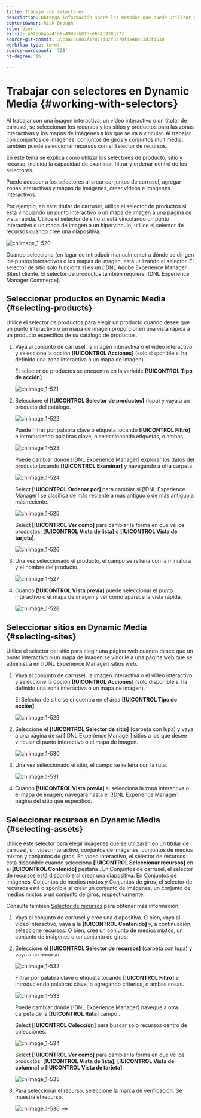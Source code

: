 ```yaml
---
title: Trabajo con selectores
description: Obtenga información sobre los métodos que puede utilizar para seleccionar recursos para imágenes interactivas, vídeos interactivos y banners de carrusel en Dynamic Media.
contentOwner: Rick Brough
role: User
exl-id: a6f366ab-41b8-4909-b815-e6c4b938bf77
source-git-commit: 35caac30887f17077d82f3370f1948e33d7f1530
workflow-type: tm+mt
source-wordcount: '728'
ht-degree: 1%

---
```


# Trabajar con selectores en Dynamic Media {#working-with-selectors}

Al trabajar con una imagen interactiva, un vídeo interactivo o un titular de carrusel, se seleccionan los recursos y los sitios y productos para las zonas interactivas y los mapas de imágenes a los que se va a vincular. Al trabajar con conjuntos de imágenes, conjuntos de giros y conjuntos multimedia, también puede seleccionar recursos con el Selector de recursos.

En este tema se explica cómo utilizar los selectores de producto, sitio y recurso, incluida la capacidad de examinar, filtrar y ordenar dentro de los selectores.

Puede acceder a los selectores al crear conjuntos de carrusel, agregar zonas interactivas y mapas de imágenes, crear vídeos e imágenes interactivos.

Por ejemplo, en este titular de carrusel, utilice el selector de productos si está vinculando un punto interactivo o un mapa de imagen a una página de vista rápida. Utilice el selector de sitio si está vinculando un punto interactivo o un mapa de imagen a un hipervínculo; utilice el selector de recursos cuando cree una diapositiva.

![chlimage_1-520](assets/chlimage_1-520.png)

Cuando selecciona (en lugar de introducir manualmente) a dónde se dirigen los puntos interactivos o los mapas de imagen, está utilizando el selector. El selector de sitio solo funciona si es un [!DNL Adobe Experience Manager Sites] cliente. El selector de productos también requiere [!DNL Experience Manager Commerce].

## Seleccionar productos en Dynamic Media {#selecting-products}

Utilice el selector de productos para elegir un producto cuando desee que un punto interactivo o un mapa de imagen proporcionen una vista rápida a un producto específico de su catálogo de productos.

1. Vaya al conjunto de carrusel, la imagen interactiva o el vídeo interactivo y seleccione la opción **[!UICONTROL Acciones]** (solo disponible si ha definido una zona interactiva o un mapa de imagen).

   El selector de productos se encuentra en la variable **[!UICONTROL Tipo de acción]** .

   ![chlimage_1-521](assets/chlimage_1-521.png)

1. Seleccione el **[!UICONTROL Selector de productos]** (lupa) y vaya a un producto del catálogo.

   ![chlimage_1-522](assets/chlimage_1-522.png)

   Puede filtrar por palabra clave o etiqueta tocando **[!UICONTROL Filtro]** e introduciendo palabras clave, o seleccionando etiquetas, o ambas.

   ![chlimage_1-523](assets/chlimage_1-523.png)

   Puede cambiar dónde [!DNL Experience Manager] explorar los datos del producto tocando **[!UICONTROL Examinar]** y navegando a otra carpeta.

   ![chlimage_1-524](assets/chlimage_1-524.png)

   Select **[!UICONTROL Ordenar por]** para cambiar si [!DNL Experience Manager] se clasifica de más reciente a más antiguo o de más antiguo a más reciente.

   ![chlimage_1-525](assets/chlimage_1-525.png)

   Select **[!UICONTROL Ver como]** para cambiar la forma en que ve los productos: **[!UICONTROL Vista de lista]** o **[!UICONTROL Vista de tarjeta]**.

   ![chlimage_1-526](assets/chlimage_1-526.png)

1. Una vez seleccionado el producto, el campo se rellena con la miniatura y el nombre del producto.

   ![chlimage_1-527](assets/chlimage_1-527.png)

1. Cuando **[!UICONTROL Vista previa]** puede seleccionar el punto interactivo o el mapa de imagen y ver cómo aparece la vista rápida.

   ![chlimage_1-528](assets/chlimage_1-528.png)

## Seleccionar sitios en Dynamic Media {#selecting-sites}

Utilice el selector del sitio para elegir una página web cuando desee que un punto interactivo o un mapa de imagen se vincule a una página web que se administra en [!DNL Experience Manager] sitios web.

1. Vaya al conjunto de carrusel, la imagen interactiva o el vídeo interactivo y seleccione la opción **[!UICONTROL Acciones]** (solo disponible si ha definido una zona interactiva o un mapa de imagen).

   El Selector de sitio se encuentra en el área **[!UICONTROL Tipo de acción]**.

   ![chlimage_1-529](assets/chlimage_1-529.png)

1. Seleccione el **[!UICONTROL Selector de sitio]** (carpeta con lupa) y vaya a una página de su [!DNL Experience Manager] sitios a los que desee vincular el punto interactivo o el mapa de imagen.

   ![chlimage_1-530](assets/chlimage_1-530.png)

1. Una vez seleccionado el sitio, el campo se rellena con la ruta.

   ![chlimage_1-531](assets/chlimage_1-531.png)

1. Cuando **[!UICONTROL Vista previa]** si selecciona la zona interactiva o el mapa de imagen, navegará hasta el [!DNL Experience Manager] página del sitio que especificó.

## Seleccionar recursos en Dynamic Media {#selecting-assets}

Utilice este selector para elegir imágenes que se utilizarán en un titular de carrusel, un vídeo interactivo, conjuntos de imágenes, conjuntos de medios mixtos y conjuntos de giros. En vídeo interactivo, el selector de recursos está disponible cuando selecciona **[!UICONTROL Seleccionar recursos]** en el **[!UICONTROL Contenido]** pestaña . En Conjuntos de carrusel, el selector de recursos está disponible al crear una diapositiva. En Conjuntos de imágenes, Conjuntos de medios mixtos y Conjuntos de giros, el selector de recursos está disponible al crear un conjunto de imágenes, un conjunto de medios mixtos o un conjunto de giros, respectivamente.

Consulte también [Selector de recursos](/help/assets/search-assets.md#asset-selector) para obtener más información.

1. Vaya al conjunto de carrusel y cree una diapositiva. O bien, vaya al vídeo interactivo, vaya a la **[!UICONTROL Contenido]** y, a continuación, seleccione recursos. O bien, cree un conjunto de medios mixtos, un conjunto de imágenes o un conjunto de giros.
1. Seleccione el **[!UICONTROL Selector de recursos]** (carpeta con lupa) y vaya a un recurso.

   ![chlimage_1-532](assets/chlimage_1-532.png)

   Filtrar por palabra clave o etiqueta tocando **[!UICONTROL Filtro]** e introduciendo palabras clave, o agregando criterios, o ambas cosas.

   ![chlimage_1-533](assets/chlimage_1-533.png)

   Puede cambiar dónde [!DNL Experience Manager] navegue a otra carpeta de la **[!UICONTROL Ruta]** campo .

   Select **[!UICONTROL Colección]** para buscar solo recursos dentro de colecciones.

   ![chlimage_1-534](assets/chlimage_1-534.png)

   Select **[!UICONTROL Ver como]** para cambiar la forma en que ve los productos: **[!UICONTROL Vista de lista]**, **[!UICONTROL Vista de columna]** o **[!UICONTROL Vista de tarjeta]**.

   ![chlimage_1-535](assets/chlimage_1-535.png)

1. Para seleccionar el recurso, seleccione la marca de verificación. Se muestra el recurso.

   ![chlimage_1-536](assets/chlimage_1-536.png)
—>
